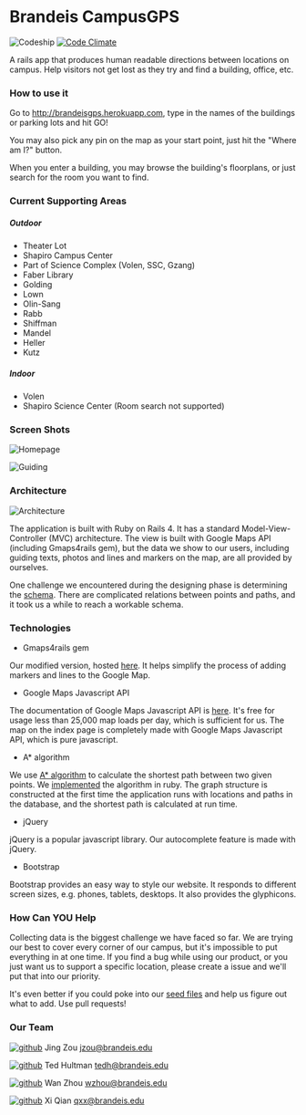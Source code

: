 # Brandeis CampusGPS

![Codeship](https://codeship.com/projects/bb38b790-c46c-0132-bf85-1a3509ce6b71/status?branch=master)
[![Code Climate](https://codeclimate.com/github/qxx/Brandeis-CampusGPS/badges/gpa.svg)](https://codeclimate.com/github/qxx/Brandeis-CampusGPS)

A rails app that produces human readable directions between locations on campus. Help visitors not get lost as they try and find a building, office, etc.

### How to use it
Go to <http://brandeisgps.herokuapp.com>, type in the names of the buildings or parking lots and hit GO!

You may also pick any pin on the map as your start point, just hit the "Where am I?" button.

When you enter a building, you may browse the building's floorplans, or just search for the room you want to find.

### Current Supporting Areas
##### Outdoor
* Theater Lot
* Shapiro Campus Center
* Part of Science Complex (Volen, SSC, Gzang)
* Faber Library
* Golding
* Lown
* Olin-Sang
* Rabb
* Shiffman
* Mandel
* Heller
* Kutz

##### Indoor
* Volen
* Shapiro Science Center (Room search not supported)

### Screen Shots
![Homepage](http://brandeisgps.herokuapp.com/screenshot-1.png)

![Guiding](http://brandeisgps.herokuapp.com/screenshot-2.png)

### Architecture
![Architecture](http://brandeisgps.herokuapp.com/architecture.png)

The application is built with Ruby on Rails 4. It has a standard Model-View-Controller (MVC) architecture. The view is built with Google Maps API (including Gmaps4rails gem), but the data we show to our users, including guiding texts, photos and lines and markers on the map, are all provided by ourselves.

One challenge we encountered during the designing phase is determining the [schema](https://github.com/qxx/Brandeis-CampusGPS/blob/master/db/schema.rb). There are complicated relations between points and paths, and it took us a while to reach a workable schema.

### Technologies
* Gmaps4rails gem

Our modified version, hosted [here](https://github.com/qxx/Google-Maps-for-Rails). It helps simplify the process of adding markers and lines to the Google Map.

* Google Maps Javascript API

The documentation of Google Maps Javascript API is [here](https://developers.google.com/maps/documentation/javascript/). It's free for usage less than 25,000 map loads per day, which is sufficient for us. The map on the index page is completely made with Google Maps Javascript API, which is pure javascript.

* A* algorithm

We use [A* algorithm](http://en.wikipedia.org/wiki/A*_search_algorithm) to calculate the shortest path between two given points. We [implemented](https://github.com/qxx/Brandeis-CampusGPS/blob/master/lib/astar.rb) the algorithm in ruby. The graph structure is constructed at the first time the application runs with locations and paths in the database, and the shortest path is calculated at run time. 

* jQuery

jQuery is a popular javascript library. Our autocomplete feature is made with jQuery.

* Bootstrap

Bootstrap provides an easy way to style our website. It responds to different screen sizes, e.g. phones, tablets, desktops. It also provides the glyphicons.

### How Can YOU Help
Collecting data is the biggest challenge we have faced so far. We are trying our best to cover every corner of our campus, but it's impossible to put everything in at one time. If you find a bug while using our product, or you just want us to support a specific location, please create a issue and we'll put that into our priority.

It's even better if you could poke into our [seed files](https://github.com/qxx/Brandeis-CampusGPS/tree/master/db/seed_data) and help us figure out what to add. Use pull requests!

### Our Team
[![github](http://brandeisgps.herokuapp.com/githubmark.png)](https://github.com/ginnyzou2015) Jing Zou <jzou@brandeis.edu>

[![github](http://brandeisgps.herokuapp.com/githubmark.png)](https://github.com/Theonidis) Ted Hultman <tedh@brandeis.edu>

[![github](http://brandeisgps.herokuapp.com/githubmark.png)](https://github.com/tuwanwan) Wan Zhou <wzhou@brandeis.edu>

[![github](http://brandeisgps.herokuapp.com/githubmark.png)](https://github.com/qxx) Xi Qian <qxx@brandeis.edu>
